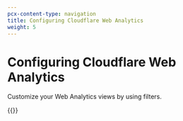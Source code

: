 ```yaml
---
pcx-content-type: navigation
title: Configuring Cloudflare Web Analytics
weight: 5
---
```


# Configuring Cloudflare Web Analytics

Customize your Web Analytics views by using filters.

{{<directory-listing>}}